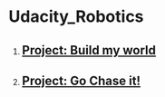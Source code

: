 # Udacity_Robotics

1. ## [Project: Build my world](Robotics_Gazebo/README.md)

2. ## [Project: Go Chase it!](Go_Chase_It/README.md)

